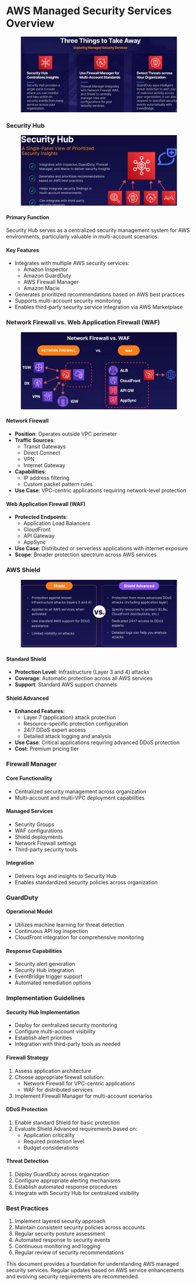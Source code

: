 # AWS Managed Security Services Overview

<figure><img src="../../../../.gitbook/assets/image (15) (1) (1) (1).png" alt=""><figcaption></figcaption></figure>

### Security Hub

<figure><img src="../../../../.gitbook/assets/image (12) (1) (1) (1).png" alt=""><figcaption></figcaption></figure>

#### Primary Function

Security Hub serves as a centralized security management system for AWS environments, particularly valuable in multi-account scenarios.

#### Key Features

* Integrates with multiple AWS security services:
  * Amazon Inspector
  * Amazon GuardDuty
  * AWS Firewall Manager
  * Amazon Macie
* Generates prioritized recommendations based on AWS best practices
* Supports multi-account security monitoring
* Enables third-party security service integration via AWS Marketplace

### Network Firewall vs. Web Application Firewall (WAF)

<figure><img src="../../../../.gitbook/assets/image (13) (1) (1) (1).png" alt=""><figcaption></figcaption></figure>

#### Network Firewall

* **Position**: Operates outside VPC perimeter
* **Traffic Sources**:
  * Transit Gateways
  * Direct Connect
  * VPN
  * Internet Gateway
* **Capabilities**:
  * IP address filtering
  * Custom packet pattern rules
* **Use Case**: VPC-centric applications requiring network-level protection

#### Web Application Firewall (WAF)

* **Protected Endpoints**:
  * Application Load Balancers
  * CloudFront
  * API Gateway
  * AppSync
* **Use Case**: Distributed or serverless applications with internet exposure
* **Scope**: Broader protection spectrum across AWS services

### AWS Shield

<figure><img src="../../../../.gitbook/assets/image (14) (1) (1) (1).png" alt=""><figcaption></figcaption></figure>

#### Standard Shield

* **Protection Level**: Infrastructure (Layer 3 and 4) attacks
* **Coverage**: Automatic protection across all AWS services
* **Support**: Standard AWS support channels

#### Shield Advanced

* **Enhanced Features**:
  * Layer 7 (application) attack protection
  * Resource-specific protection configuration
  * 24/7 DDoS expert access
  * Detailed attack logging and analysis
* **Use Case**: Critical applications requiring advanced DDoS protection
* **Cost**: Premium pricing tier

### Firewall Manager

#### Core Functionality

* Centralized security management across organization
* Multi-account and multi-VPC deployment capabilities

#### Managed Services

* Security Groups
* WAF configurations
* Shield deployments
* Network Firewall settings
* Third-party security tools

#### Integration

* Delivers logs and insights to Security Hub
* Enables standardized security policies across organization

### GuardDuty

#### Operational Model

* Utilizes machine learning for threat detection
* Continuous API log inspection
* CloudFront integration for comprehensive monitoring

#### Response Capabilities

* Security alert generation
* Security Hub integration
* EventBridge trigger support
* Automated remediation options

### Implementation Guidelines

#### Security Hub Implementation

* Deploy for centralized security monitoring
* Configure multi-account visibility
* Establish alert priorities
* Integration with third-party tools as needed

#### Firewall Strategy

1. Assess application architecture
2. Choose appropriate firewall solution:
   * Network Firewall for VPC-centric applications
   * WAF for distributed services
3. Implement Firewall Manager for multi-account scenarios

#### DDoS Protection

1. Enable standard Shield for basic protection
2. Evaluate Shield Advanced requirements based on:
   * Application criticality
   * Required protection level
   * Budget considerations

#### Threat Detection

1. Deploy GuardDuty across organization
2. Configure appropriate alerting mechanisms
3. Establish automated response procedures
4. Integrate with Security Hub for centralized visibility

### Best Practices

1. Implement layered security approach
2. Maintain consistent security policies across accounts
3. Regular security posture assessment
4. Automated response to security events
5. Continuous monitoring and logging
6. Regular review of security recommendations

This document provides a foundation for understanding AWS managed security services. Regular updates based on AWS service enhancements and evolving security requirements are recommended.
